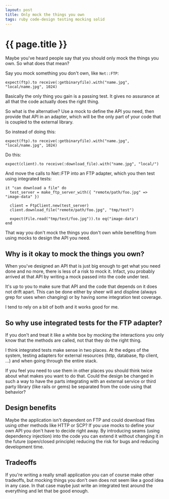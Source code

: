 ```yaml
---
layout: post
title: Only mock the things you own
tags: ruby code-design testing mocking solid
---
```


{{ page.title }}
====

Maybe you've heard people say that you should only mock the things you own. So what does that mean?

Say you mock something you don't own, like `Net::FTP`:

    expect(ftp).to receive(:getbinaryfile).with("name.jpg", "local/name.jpg", 1024)

Basically the only thing you gain is a passing test. It gives no assurance at all that the code actually does the right thing.

So what is the alternative? Use a mock to define the API you need, then provide that API in an adapter, which will be the only part of your code that is coupled to the external library.

So instead of doing this:

    expect(ftp).to receive(:getbinaryfile).with("name.jpg", "local/name.jpg", 1024)

Do this:

    expect(client).to receive(:download_file).with("name.jpg", "local/")

And move the calls to Net::FTP into an FTP adapter, which you then test using integrated tests:

    it "can download a file" do
      test_server = make_ftp_server_with({ "remote/path/foo.jpg" => "image-data" })

      client = FtpClient.new(test_server)
      client.download_file("remote/path/foo.jpg", "tmp/test")

      expect(File.read("tmp/test/foo.jpg")).to eq("image-data")
    end

That way you don't mock the things you don't own while benefiting from using mocks to design the API you need.

## Why is it okay to mock the things you own?

When you've designed an API that is just big enough to get what you need done and no more, there is less of a risk to mock it. Infact, you probably arrived at that API by writing a mock passed into the code under test.

It's up to you to make sure that API and the code that depends on it does not drift apart. This can be done either by sheer will and displine (always grep for uses when changing) or by having some integration test coverage.

I tend to rely on a bit of both and it works good for me.

## So why use integrated tests for the FTP adapter?

If you don't and treat it like a white box by mocking the interactions you only know that the methods are called, not that they do the right thing.

I think integrated tests make sense in two places. At the edges of the system, testing adapters for external resources (http, database, ftp client, ...) and when going through the entire stack.

If you feel you need to use them in other places you should think twice about what makes you want to do that. Could the design be changed in such a way to have the parts integrating with an external service or third party library (like rails or gems) be separated from the code using that behavior?

## Design benefits

Maybe the application isn't dependent on FTP and could download files using other methods like HTTP or SCP? If you use mocks to define your own API you don't have to decide right away. By introducing seams (using dependency injection) into the code you can extend it without changing it in the future (open/closed principle) reducing the risk for bugs and reducing development time.

## Tradeoffs

If you're writing a really small application you can of course make other tradeoffs, but mocking things you don't own does not seem like a good idea in any case. In that case maybe just write an integrated test around the everything and let that be good enough.
